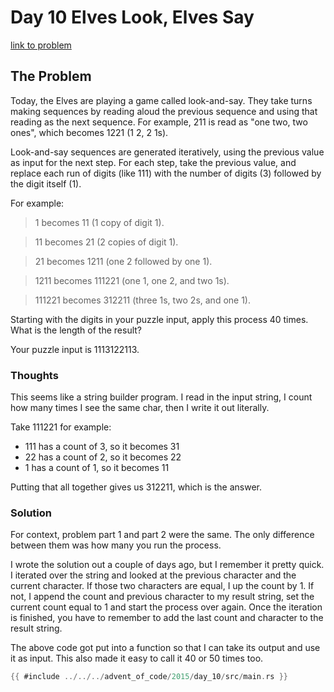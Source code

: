 # Day 10 Elves Look, Elves Say

[link to problem](https://adventofcode.com/2015/day/10)

## The Problem

Today, the Elves are playing a game called look-and-say. They take turns making sequences by reading aloud the previous sequence and using that reading as the next sequence. For example, 211 is read as "one two, two ones", which becomes 1221 (1 2, 2 1s).

Look-and-say sequences are generated iteratively, using the previous value as input for the next step. For each step, take the previous value, and replace each run of digits (like 111) with the number of digits (3) followed by the digit itself (1).

For example:

> 1 becomes 11 (1 copy of digit 1).

> 11 becomes 21 (2 copies of digit 1).

> 21 becomes 1211 (one 2 followed by one 1).

> 1211 becomes 111221 (one 1, one 2, and two 1s).

> 111221 becomes 312211 (three 1s, two 2s, and one 1).

Starting with the digits in your puzzle input, apply this process 40 times. What is the length of the result?

Your puzzle input is 1113122113.

### Thoughts

This seems like a string builder program. I read in the input string, I count how many times I see the same char, then I write it out literally.

Take 111221 for example:
- 111 has a count of 3, so it becomes 31
- 22 has a count of 2, so it becomes 22
- 1 has a count of 1, so it becomes 11

Putting that all together gives us 312211, which is the answer.

### Solution
For context, problem part 1 and part 2 were the same. The only difference between them was how many you run the process.

I wrote the solution out a couple of days ago, but I remember it pretty quick. I iterated over the string and looked at the previous character and the current character. If those two characters are equal, I up the count by 1. If not, I append the count and previous character to my result string, set the current count equal to 1 and start the process over again. Once the iteration is finished, you have to remember to add the last count and character to the result string.

The above code got put into a function so that I can take its output and use it as input. This also made it easy to call it 40 or 50 times too. 

```rust
{{ #include ../../../advent_of_code/2015/day_10/src/main.rs }}
```
